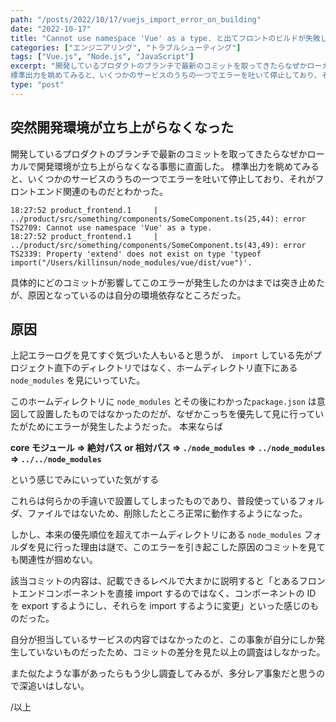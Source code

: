 ```yaml
---
path: "/posts/2022/10/17/vuejs_import_error_on_building"
date: "2022-10-17"
title: "Cannot use namespace 'Vue' as a type. と出てフロントのビルドが失敗した"
categories: ["エンジニアリング", "トラブルシューティング"]
tags: ["Vue.js", "Node.js", "JavaScript"]
excerpt: "開発しているプロダクトのブランチで最新のコミットを取ってきたらなぜかローカルで開発環境が立ち上がらなくなる事態に直面した。
標準出力を眺めてみると、いくつかのサービスのうちの一つでエラーを吐いて停止しており、それがフロントエンド関連のものだとわかった。"
type: "post"
---
```


## 突然開発環境が立ち上がらなくなった

開発しているプロダクトのブランチで最新のコミットを取ってきたらなぜかローカルで開発環境が立ち上がらなくなる事態に直面した。
標準出力を眺めてみると、いくつかのサービスのうちの一つでエラーを吐いて停止しており、それがフロントエンド関連のものだとわかった。

```
18:27:52 product_frontend.1     | ../product/src/something/components/SomeComponent.ts(25,44): error TS2709: Cannot use namespace 'Vue' as a type.
18:27:52 product_frontend.1     | ../product/src/something/components/SomeComponent.ts(43,49): error TS2339: Property 'extend' does not exist on type 'typeof import("/Users/killinsun/node_modules/vue/dist/vue")'.
```

具体的にどのコミットが影響してこのエラーが発生したのかはまでは突き止めたが、原因となっているのは自分の環境依存なところだった。

## 原因

上記エラーログを見てすぐ気づいた人もいると思うが、 `import` している先がプロジェクト直下のディレクトリではなく、ホームディレクトリ直下にある `node_modules` を見にいっていた。

このホームディレクトリに `node_modules` とその後にわかった`package.json` は意図して設置したものではなかったのだが、なぜかこっちを優先して見に行っていたがためにエラーが発生したようだった。
本来ならば

**core モジュール => 絶対パス or 相対パス => `./node_modules` => `../node_modules` => `../../node_modules`**

という感じでみにいっていた気がする

これらは何らかの手違いで設置してしまったものであり、普段使っているフォルダ、ファイルではないため、削除したところ正常に動作するようになった。

しかし、本来の優先順位を超えてホームディレクトリにある `node_modules` フォルダを見に行った理由は謎で、このエラーを引き起こした原因のコミットを見ても関連性が掴めない。

該当コミットの内容は、記載できるレベルで大まかに説明すると「とあるフロントエンドコンポーネントを直接 import するのではなく、コンポーネントの ID を export するようにし、それらを import するように変更」といった感じのものだった。

自分が担当しているサービスの内容ではなかったのと、この事象が自分にしか発生していないものだったため、コミットの差分を見た以上の調査はしなかった。

また似たような事があったらもう少し調査してみるが、多分レア事象だと思うので深追いはしない。

/以上

